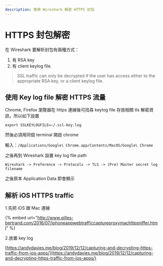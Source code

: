 ```yaml
---
description: 使用 Wireshark 解密 HTTPS 封包
---
```


# HTTPS 封包解密

在 Wireshark 要解析封包有兩種方式：

1. 有 RSA key
2. 有 client keylog file.

> SSL traffic can only be decrypted if the user has access either to the appropriate RSA key, or a client keylog file.

## 使用 Key log file 解密 HTTPS 流量

Chrome, Firefox 瀏覽器在 https 連線後可找尋 keylog file 存放相關 tls 解密資訊，所以如下設置

`export SSLKEYLOGFILE=~/.ssl-key.log`

然後必須用同個 terminal 開啟 chrome

輸入：`/Applications/Google\ Chrome.app/Contents/MacOS/Google\ Chrome`

之後再到 Wireshark 設置 key log file path

`Wireshark -> Preference -> Protocols -> TLS -> (Pre) Master secret log filename`

之後原本 Application Data 即會顯示

## 解析 iOS HTTPS traffic

1.先把 iOS 跟 Mac 連線

{% embed url="http://www.gilles-bertrand.com/2016/07/iphoneappwebtrafficcaptureproxymachttpsniffer.html" %}

2.放置 key log

[https://andydavies.me/blog/2019/12/12/capturing-and-decrypting-https-traffic-from-ios-apps/](https://andydavies.me/blog/2019/12/12/capturing-and-decrypting-https-traffic-from-ios-apps/)
